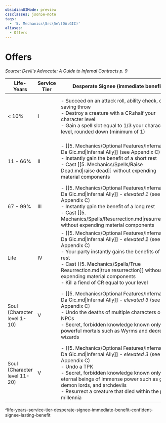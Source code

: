 ```yaml
---
obsidianUIMode: preview
cssclasses: json5e-note
tags:
  - '5. Mechanics\Src\5e\(DA:GIC)'
aliases:
  - Offers
---
```

# Offers
*Source: Devil's Advocate: A Guide to Infernal Contracts p. 9* 

| Life-Years | Service Tier | Desperate Signee (immediate benefit) | Confident Signee (lasting benefit) |
|------------|--------------|--------------------------------------|------------------------------------|
| < 10% | I | - Succeed on an attack roll, ability check, or saving throw  <br />- Destroy a creature with a CR≤half your character level  <br />- Gain a spell slot equal to 1/3 your character level, rounded down (minimum of 1)   | - A natural 20 on a saving throw, attack roll, or ability check to occur within a number of days equal to your character level. The player may choose to use th is offer after seeing the results of a roll, but before the DM declares whether they suceed or fail   |
| 11 - 66% | II | - [[5. Mechanics/Optional Features/Infernal Ally Da Gic.md\|Infernal Ally]] (see Appendix C)  <br />- Instantly gain the benefit of a short rest  <br />- Cast [[5. Mechanics/Spells/Raise Dead.md\|raise dead]] without expending material components   | - Additional spell(s) or spell slots  <br />- Increase your hit point maximum by an amount equal to half your level  <br />- A single use of [Bardic Inspiration](compendium/classes/bard.md#Bardic%20Inspiration%20(Level%201)) once per short rest  <br />- Proficiency in a saving throw  <br />- Resistance to a type of damage   |
| 67 - 99% | III | - [[5. Mechanics/Optional Features/Infernal Ally Da Gic.md\|Infernal Ally]] - *elevated 1* (see Appendix C)  <br />- Instantly gain the benefit of a long rest  <br />- Cast [[5. Mechanics/Spells/Resurrection.md\|resurrection]] without expending material components   | - Additional spell(s) and corresponding spell slots  <br />- The permanent benefit of [[5. Mechanics/Spells/Tongues.md\|tongues]]  <br />- Increase your hit point maximum by an amount equal to your level  <br />- Immunity to a type of damage   |
| Life | IV | - [[5. Mechanics/Optional Features/Infernal Ally Da Gic.md\|Infernal Ally]] - *elevated 2* (see Appendix C)  <br />- Your party instantly gains the benefits of a long rest  <br />- Cast [[5. Mechanics/Spells/True Resurrection.md\|true resurrection]] without expending material components  <br />- Kill a fiend of CR equal to your level   | - —   |
| Soul (Character level 1-10) | V | - [[5. Mechanics/Optional Features/Infernal Ally Da Gic.md\|Infernal Ally]] - *elevated 3* (see Appendix C)  <br />- Undo the deaths of multiple characters or NPCs  <br />- Secret, forbidden knowledge known only to powerful mortals such as Wyrms and decrepit wizards   | - A very rare item  <br />- An extra attack as a bonus action  <br />- Additional level(s)  <br />- Boost 1 ability score and its maximum by 4, or boost 2 ability scores and their maximum by 2.  <br />- Choose a spell of 1st or 2nd level that you can cast. You can now cast that spell at will.   |
| Soul (Character level 11-20) | V | - [[5. Mechanics/Optional Features/Infernal Ally Da Gic.md\|Infernal Ally]] - *elevated 3* (see Appendix C)  <br />- Undo a TPK  <br />- Secret, forbidden knowledge known only to eternal beings of immense power such as gods, demon lords, and archdevils  <br />- Resurrect a creature that died within the past millennia   | - Any legendary item  <br />- An extra attack as part of your Attack action  <br />- Additional level(s)  <br />- Boost 1 ability score and its maximum by 6 or more, or boost 2 ability scores and their maximum by 3 or more.  <br />- Choose any spell of 3rd level or lower. You can now cast that spell at will.   |
^life-years-service-tier-desperate-signee-immediate-benefit-confident-signee-lasting-benefit
